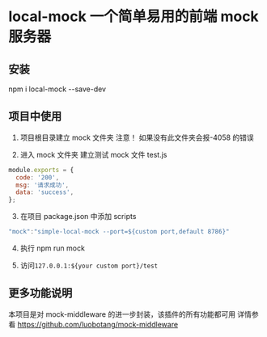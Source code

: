 # local-mock 一个简单易用的前端 mock 服务器

## 安装

npm i local-mock --save-dev

## 项目中使用

1. 项目根目录建立 mock 文件夹 注意！ 如果没有此文件夹会报-4058 的错误

2. 进入 mock 文件夹 建立测试 mock 文件 test.js

```js
module.exports = {
  code: '200',
  msg: '请求成功',
  data: 'success',
};
```

3. 在项目 package.json 中添加 scripts

```js
"mock":"simple-local-mock --port=${custom port,default 8786}"
```

4. 执行 npm run mock

5. 访问`127.0.0.1:${your custom port}/test`

## 更多功能说明

本项目是对 mock-middleware 的进一步封装，该插件的所有功能都可用
详情参看 https://github.com/luobotang/mock-middleware
